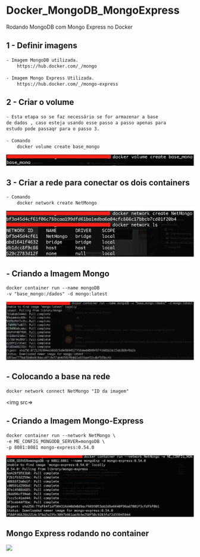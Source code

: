 # Docker_MongoDB_MongoExpress
Rodando MongoDB com Mongo Express no Docker


<h2> 1 - Definir imagens </h2>

    - Imagem MongoDB utilizada.
        https://hub.docker.com/_/mongo
    
    - Imagem Mongo Express Utilizada.
        https://hub.docker.com/_/mongo-express

<h2> 2 - Criar o volume </h2>

    - Esta etapa so se faz necessário se for armazenar a base
    de dados , caso esteja usando esse passo a passo apenas para
    estudo pode passaqr para o passo 3.

    - Comando
        docker volume create base_mongo
<img src=./img/DockerVolume.png>

<h2> 3 - Criar a rede para conectar os dois containers </h2>
    
    - Comando
        docker network create NetMongo
<img src=./img/DockerNetwork.png>

<h2> - Criando a Imagem Mongo </h2>

    docker container run --name mongoDB 
    -v "base_mongo:/dados" -d mongo:latest

<img src=./img/DockeContainerMongoDB.png>

<h2> - Colocando a base na rede </h2>

    docker network connect NetMongo "ID da imagem"

<img src=>

<h2> - Criando a Imagem Mongo-Express </h2>

    docker container run --network NetMongo \
    -e ME_CONFIG_MONGODB_SERVER=mongoDB \
    -p 8081:8081 mongo-express:0.54.0

<img src=./img/DockerContainerMongoExpress.png>

<h2> Mongo Express rodando no container </h2>

<img src=./img/>

    